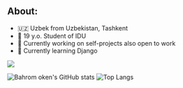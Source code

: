 
## About:

- 🇺🇿 Uzbek from Uzbekistan, Tashkent
- 👨 19 y.o. Student of IDU
- 🔭 Currently working on self-projects also open to work
- 🌱 Currently learning Django

![](https://komarev.com/ghpvc/?username=bahromoken)

![Bahrom oken's GitHub stats](https://github-readme-stats.vercel.app/api?username=bahrom04&show_icons=true&theme=dark)
![Top Langs](https://github-readme-stats.vercel.app/api/top-langs/?username=bahrom04&layout=compact&theme=dark)
